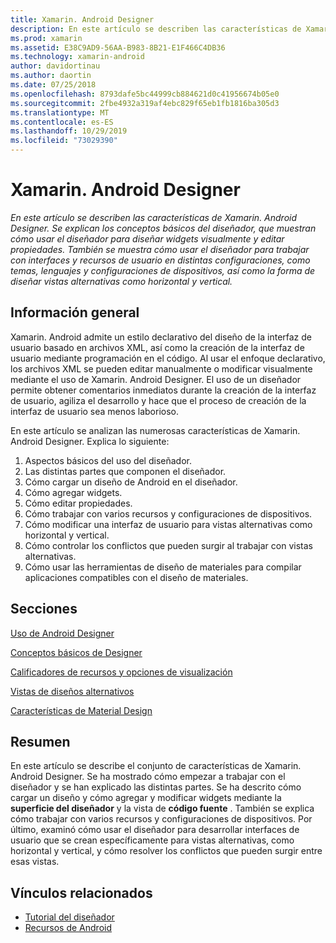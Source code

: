```yaml
---
title: Xamarin. Android Designer
description: En este artículo se describen las características de Xamarin. Android Designer. Se explican los conceptos básicos del diseñador, que muestran cómo usar el diseñador para diseñar widgets visualmente y editar propiedades. También se muestra cómo usar el diseñador para trabajar con interfaces y recursos de usuario en distintas configuraciones, como temas, lenguajes y configuraciones de dispositivos, así como cómo diseñar vistas alternativas como horizontal y vertical.
ms.prod: xamarin
ms.assetid: E38C9AD9-56AA-B983-8B21-E1F466C4DB36
ms.technology: xamarin-android
author: davidortinau
ms.author: daortin
ms.date: 07/25/2018
ms.openlocfilehash: 8793dafe5bc44999cb884621d0c41956674b05e0
ms.sourcegitcommit: 2fbe4932a319af4ebc829f65eb1fb1816ba305d3
ms.translationtype: MT
ms.contentlocale: es-ES
ms.lasthandoff: 10/29/2019
ms.locfileid: "73029390"
---
```

# <a name="xamarinandroid-designer"></a>Xamarin. Android Designer

_En este artículo se describen las características de Xamarin. Android Designer. Se explican los conceptos básicos del diseñador, que muestran cómo usar el diseñador para diseñar widgets visualmente y editar propiedades. También se muestra cómo usar el diseñador para trabajar con interfaces y recursos de usuario en distintas configuraciones, como temas, lenguajes y configuraciones de dispositivos, así como la forma de diseñar vistas alternativas como horizontal y vertical._

## <a name="overview"></a>Información general

Xamarin. Android admite un estilo declarativo del diseño de la interfaz de usuario basado en archivos XML, así como la creación de la interfaz de usuario mediante programación en el código.
Al usar el enfoque declarativo, los archivos XML se pueden editar manualmente o modificar visualmente mediante el uso de Xamarin. Android Designer. El uso de un diseñador permite obtener comentarios inmediatos durante la creación de la interfaz de usuario, agiliza el desarrollo y hace que el proceso de creación de la interfaz de usuario sea menos laborioso.

En este artículo se analizan las numerosas características de Xamarin. Android Designer. Explica lo siguiente:

1. Aspectos básicos del uso del diseñador.
2. Las distintas partes que componen el diseñador.
3. Cómo cargar un diseño de Android en el diseñador.
4. Cómo agregar widgets.
5. Cómo editar propiedades.
6. Cómo trabajar con varios recursos y configuraciones de dispositivos.
7. Cómo modificar una interfaz de usuario para vistas alternativas como horizontal y vertical. 
8. Cómo controlar los conflictos que pueden surgir al trabajar con vistas alternativas. 
9. Cómo usar las herramientas de diseño de materiales para compilar aplicaciones compatibles con el diseño de materiales.

## <a name="sections"></a>Secciones

 [Uso de Android Designer](~/android/user-interface/android-designer/designer-walkthrough.md)

 [Conceptos básicos de Designer](~/android/user-interface/android-designer/designer-basics.md)

 [Calificadores de recursos y opciones de visualización](~/android/user-interface/android-designer/resource-qualifiers.md)

 [Vistas de diseños alternativos](~/android/user-interface/android-designer/alternative-layout-views.md)

 [Características de Material Design](~/android/user-interface/android-designer/material-design-features.md)

## <a name="summary"></a>Resumen

En este artículo se describe el conjunto de características de Xamarin. Android Designer.
Se ha mostrado cómo empezar a trabajar con el diseñador y se han explicado las distintas partes. Se ha descrito cómo cargar un diseño y cómo agregar y modificar widgets mediante la **superficie del diseñador** y la vista de **código fuente** . También se explica cómo trabajar con varios recursos y configuraciones de dispositivos. Por último, examinó cómo usar el diseñador para desarrollar interfaces de usuario que se crean específicamente para vistas alternativas, como horizontal y vertical, y cómo resolver los conflictos que pueden surgir entre esas vistas.

## <a name="related-links"></a>Vínculos relacionados

- [Tutorial del diseñador](~/android/user-interface/android-designer/designer-walkthrough.md)
- [Recursos de Android](~/android/app-fundamentals/resources-in-android/index.md)
